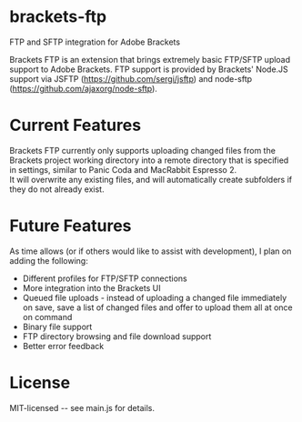 brackets-ftp
============

FTP and SFTP integration for Adobe Brackets

Brackets FTP is an extension that brings extremely basic FTP/SFTP upload support to Adobe Brackets.
FTP support is provided by Brackets' Node.JS support via JSFTP (https://github.com/sergi/jsftp) and node-sftp (https://github.com/ajaxorg/node-sftp).

Current Features
================
Brackets FTP currently only supports uploading changed files from the Brackets project working directory into a remote directory that is specified in settings, similar to Panic Coda and MacRabbit Espresso 2.  
It will overwrite any existing files, and will automatically create subfolders if they do not already exist.

Future Features
===============
As time allows (or if others would like to assist with development), I plan on adding the following:
*  Different profiles for FTP/SFTP connections
*  More integration into the Brackets UI
*  Queued file uploads - instead of uploading a changed file immediately on save, save a list of changed files and offer to upload them all at once on command
*  Binary file support
*  FTP directory browsing and file download support
*  Better error feedback      

License
=======
MIT-licensed -- see main.js for details.
